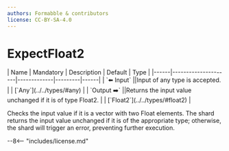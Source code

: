 ```yaml
---
authors: Formabble & contributors
license: CC-BY-SA-4.0
---
```



# ExpectFloat2

<div class="sh-parameters" markdown="1">
| Name | Mandatory | Description | Default | Type |
|------|---------------------|-------------|---------|------|
| `⬅️ Input` ||Input of any type is accepted. | | [`Any`](../../types/#any) |
| `Output ➡️` ||Returns the input value unchanged if it is of type Float2. | | [`Float2`](../../types/#float2) |

</div>

Checks the input value if it is a vector with two Float elements. The shard returns the input value unchanged if it is of the appropriate type; otherwise, the shard will trigger an error, preventing further execution.

--8<-- "includes/license.md"

